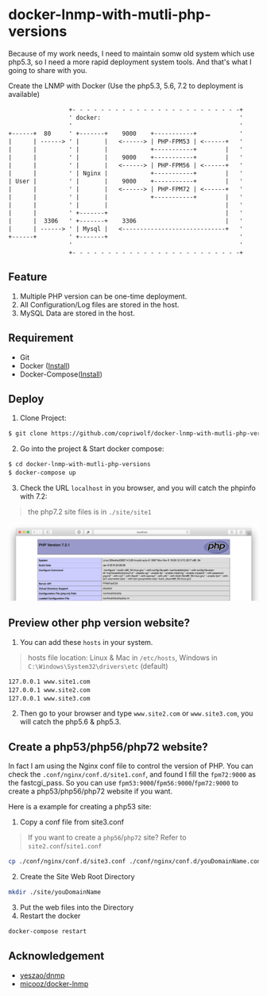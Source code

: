# docker-lnmp-with-mutli-php-versions

Because of my work needs, I need to maintain somw old system which use php5.3, so I need a more rapid deployment system tools.
And that's what I going to share with you.

Create the LNMP with Docker (Use the php5.3, 5.6, 7.2 to deployment is available)


```
                 +- - - - - - - - - - - - - - - - - - - - - - - -+
                 ' docker:                                       '
                 '                                               '
+------+  80     ' +-------+    9000    +-----------+            '
|      | ------> ' |       |   <------> | PHP-FPM53 | <------+   '
|      |         ' |       |            +-----------+        |   '
|      |         ' |       |    9000    +-----------+        |   '
|      |         ' |       |   <------> | PHP-FPM56 | <------+   '
|      |         ' | Nginx |            +-----------+        |   '
| User |         ' |       |    9000    +-----------+        |   '
|      |         ' |       |   <------> | PHP-FPM72 | <------+   '
|      |         ' |       |            +-----------+        |   '
|      |         ' |       |                                 |   '
|      |         ' +-------+                                 |   '
|      |  3306   ' +-------+    3306                         |   '
|      | ------> ' | Mysql |   <-----------------------------+   '
+------+         ' +-------+                                     '
                 '                                               '
                 +- - - - - - - - - - - - - - - - - - - - - - - -+
```

## Feature
1. Multiple PHP version can be one-time deployment.
2. All Configuration/Log files are stored in the host.
3. MySQL Data are stored in the host.

## Requirement

- Git
- Docker ([Install](https://docs.docker.com/engine/installation/))
- Docker-Compose([Install](https://docs.docker.com/compose/install/))

## Deploy

1. Clone Project:
```bash
$ git clone https://github.com/copriwolf/docker-lnmp-with-mutli-php-versions.git
```

2. Go into the project & Start docker compose:
```bash
$ cd docker-lnmp-with-mutli-php-versions
$ docker-compose up
```

3. Check the URL `localhost` in you browser, and you will catch the phpinfo with 7.2:

> the php7.2 site files is in `./site/site1`

![](./src/SCREENSHOT.png)

## Preview other php version website?
1. You can add these `hosts` in your system.
> hosts file location: Linux & Mac in `/etc/hosts`, Windows in `C:\Windows\System32\drivers\etc` (default)

```bash
127.0.0.1 www.site1.com
127.0.0.1 www.site2.com
127.0.0.1 www.site3.com
```

2. Then go to your browser and type `www.site2.com` or `www.site3.com`, you will catch the php5.6 & php5.3.

## Create a php53/php56/php72 website?
In fact I am using the Nginx conf file to control the version of PHP.
You can check the `.conf/nginx/conf.d/site1.conf`, and found I fill the `fpm72:9000` as the fastcgi_pass.
So you can use `fpm53:9000`/`fpm56:9000`/`fpm72:9000` to create a php53/php56/php72 website if you want.

Here is a example for creating a php53 site:

1. Copy a conf file from site3.conf
> If you want to create a `php56`/`php72` site? Refer to `site2.conf`/`site1.conf`

```bash
cp ./conf/nginx/conf.d/site3.conf ./conf/nginx/conf.d/youDomainName.conf
```

2. Create the Site Web Root Directory

```bash
mkdir ./site/youDomainName
```

3. Put the web files into the Directory
4. Restart the docker

```bash
docker-compose restart
```

## Acknowledgement
- [yeszao/dnmp](https://github.com/yeszao/dnmp)
- [micooz/docker-lnmp](https://github.com/micooz/docker-lnmp)
